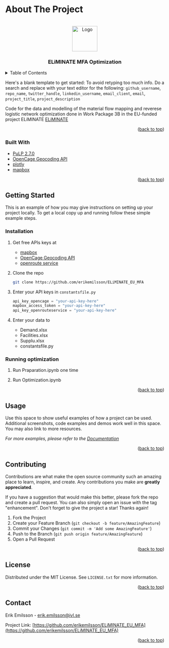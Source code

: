 # About The Project

<!-- PROJECT LOGO -->
<br />
<div align="center">
  <a href="https://github.com/github_username/repo_name">
    <img src="images/logo.png" alt="Logo" width="80" height="80">
  </a>

<h3 align="center">ELiMINATE MFA Optimization</h3>

</div>

<!-- TABLE OF CONTENTS -->
<details>
  <summary>Table of Contents</summary>
  <ol>
    <li>
      <a href="#about-the-project">About The Project</a>
      <ul>
        <li><a href="#built-with">Built With</a></li>
      </ul>
    </li>
    <li>
      <a href="#getting-started">Getting Started</a>
      <ul>
        <li><a href="#prerequisites">Prerequisites</a></li>
        <li><a href="#installation">Installation</a></li>
      </ul>
    </li>
    <li><a href="#usage">Usage</a></li>
    <li><a href="#license">License</a></li>
    <li><a href="#contact">Contact</a></li>
  </ol>
</details>

<!-- ABOUT THE PROJECT -->

Here's a blank template to get started: To avoid retyping too much info. Do a search and replace with your text editor for the following: `github_username`, `repo_name`, `twitter_handle`, `linkedin_username`, `email_client`, `email`, `project_title`, `project_description`

Code for the data and modelling of the material flow mapping and reverese logistic network optimization done in Work Package 3B in the EU-funded project ELiMINATE <a href=https://www.vinnova.se/en/p/end-of-life-li-ion-battery-management-integration-and-technology-evaluation-eliminate/)https://www.vinnova.se/en/p/end-of-life-li-ion-battery-management-integration-and-technology-evaluation-eliminate/>ELiMINATE</a>


<p align="right">(<a href="#readme-top">back to top</a>)</p>



### Built With

* <a href="https://pypi.org/project/PuLP">PuLP 2.7.0</a>
* <a href="https://opencagedata.com">OpenCage Geocoding API</a>
* <a href="https://plotly.com">plotly</a>
* <a href="https://mapbox.com">mapbox</a>

<p align="right">(<a href="#readme-top">back to top</a>)</p>



<!-- GETTING STARTED -->
## Getting Started

This is an example of how you may give instructions on setting up your project locally.
To get a local copy up and running follow these simple example steps.

### Installation

1. Get free APIs keys at
    - [mapbox](https://mapbox.com)
    - [OpenCage Geocoding API](https://opencagedata.com)
    - [openroute service](https://openrouteservice.org)
  
2. Clone the repo
   ```sh
   git clone https://github.com/erikemilsson/ELiMINATE_EU_MFA
   ```

3. Enter your API keys in `constantsfile.py`
   ```py
   api_key_opencage = "your-api-key-here"
   mapbox_access_token = "your-api-key-here"
   api_key_openrouteservice = "your-api-key-here"
   ```
   
4. Enter your data to
   - Demand.xlsx
   - Facilities.xlsx
   - Supplu.xlsx
   - constantsfile.py

  ### Running optimization

1. Run Praparation.ipynb one time

2. Run Optimization.ipynb

<p align="right">(<a href="#readme-top">back to top</a>)</p>



<!-- USAGE EXAMPLES -->
## Usage

Use this space to show useful examples of how a project can be used. Additional screenshots, code examples and demos work well in this space. You may also link to more resources.

_For more examples, please refer to the [Documentation](https://example.com)_

<p align="right">(<a href="#readme-top">back to top</a>)</p>



<!-- CONTRIBUTING -->
## Contributing

Contributions are what make the open source community such an amazing place to learn, inspire, and create. Any contributions you make are **greatly appreciated**.

If you have a suggestion that would make this better, please fork the repo and create a pull request. You can also simply open an issue with the tag "enhancement".
Don't forget to give the project a star! Thanks again!

1. Fork the Project
2. Create your Feature Branch (`git checkout -b feature/AmazingFeature`)
3. Commit your Changes (`git commit -m 'Add some AmazingFeature'`)
4. Push to the Branch (`git push origin feature/AmazingFeature`)
5. Open a Pull Request

<p align="right">(<a href="#readme-top">back to top</a>)</p>



<!-- LICENSE -->
## License

Distributed under the MIT License. See `LICENSE.txt` for more information.

<p align="right">(<a href="#readme-top">back to top</a>)</p>



<!-- CONTACT -->
## Contact

Erik Emilsson - erik.emilsson@ivl.se

Project Link: [https://github.com/erikemilsson/ELiMINATE_EU_MFA](https://github.com/erikemilsson/ELiMINATE_EU_MFA)

<p align="right">(<a href="#readme-top">back to top</a>)</p>
